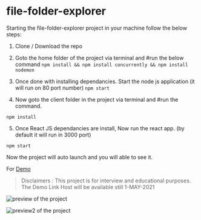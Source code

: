 # file-folder-explorer

Starting the file-folder-explorer project in your machine follow the below steps:
1) Clone / Download the repo
2) Goto the home folder of the project via terminal and 
#run the below command
```npm install && npm install concurrently && npm install nodemon```

3) Once done with installing dependancies. Start the node js application (it will run on 80 port number)
```npm start```

4) Now goto the client folder in the project via terminal and #run the command.

```npm install```

5) Once React JS dependancies are install, Now run the react app. (by default it will run in 3000 port)

```npm start```

Now the project will auto launch and you will able to see it.

For [Demo](https://nodejs-folder-explorer.herokuapp.com)
>Disclaimers : This project is for interview and educational purposes. The Demo Link Host will be available still 1-MAY-2021

![preview of the project](https://github.com/Ganesha2552/file-folder-explorer/blob/master/file-folder-explorer.png)

![preview2 of the project](https://github.com/Ganesha2552/file-folder-explorer/blob/master/sample1.png)
